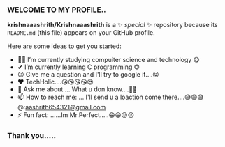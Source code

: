 ### WELCOME TO MY PROFILE..


**krishnaaashrith/Krishnaaashrith** is a ✨ _special_ ✨ repository because its `README.md` (this file) appears on your GitHub profile.

Here are some ideas to get you started:

- 👨‍🎓 I’m currently studying compuiter science and technology 😋
- ✔ I’m currently learning C programming ©
- 😉 Give me a question and I'll try to google it....😝 
- ❤ TechHolic....😘😘😘😘😍
- 💬 Ask me about ... What u don know....🥱🥱
- 📫 How to reach me: ... I'll send u a loaction come there....😅😅😅 @:aashrith654321@gmail.com
- ⚡ Fun fact: ......Im Mr.Perfect.....😁😁😜😜

### Thank you.....
